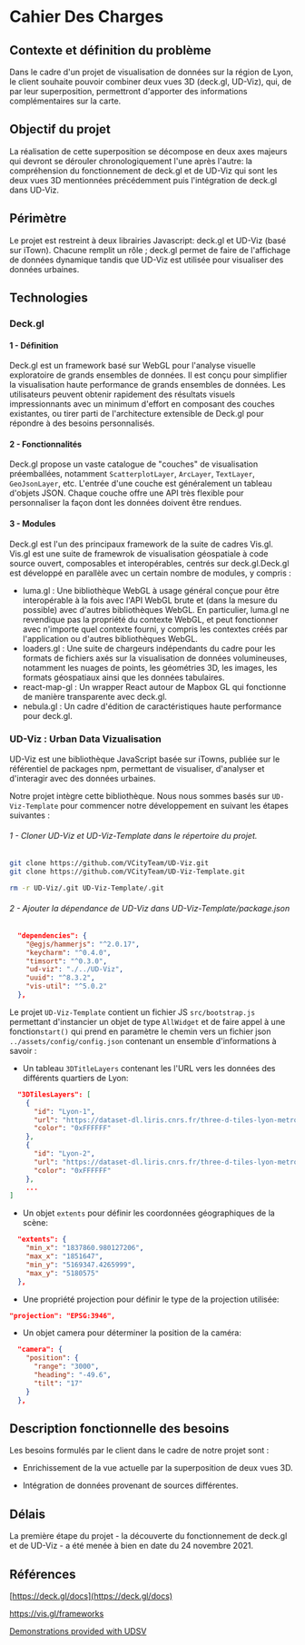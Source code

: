 # Cahier Des Charges



## Contexte et définition du problème

Dans le cadre d'un projet de visualisation de données sur la région de Lyon, le client souhaite pouvoir combiner deux vues 3D (deck.gl, UD-Viz), qui, de par leur superposition, permettront d'apporter des informations complémentaires sur la carte.

## Objectif du projet

La réalisation de cette superposition se décompose en deux axes majeurs qui devront se dérouler chronologiquement l'une après l'autre: la compréhension du fonctionnement de deck.gl et de UD-Viz qui sont les deux vues 3D mentionnées précédemment puis l'intégration de deck.gl dans UD-Viz.

## Périmètre

Le projet est restreint à deux librairies Javascript: deck.gl et UD-Viz (basé sur iTown). Chacune remplit un rôle ; deck.gl permet de faire de l'affichage de données dynamique tandis que UD-Viz est utilisée pour visualiser des données urbaines.



## Technologies

### Deck.gl

#### 1 - Définition

Deck.gl est un framework basé sur WebGL pour l'analyse visuelle exploratoire de grands ensembles de données. Il est conçu pour simplifier la visualisation haute performance de grands ensembles de données. Les utilisateurs peuvent obtenir rapidement des résultats visuels impressionnants avec un minimum d'effort en composant des couches existantes, ou tirer parti de l'architecture extensible de Deck.gl pour répondre à des besoins personnalisés.

#### 2 - Fonctionnalités

Deck.gl propose un vaste catalogue de "couches" de visualisation préemballées, notamment `ScatterplotLayer`, `ArcLayer`, `TextLayer`, `GeoJsonLayer`, etc. L'entrée d'une couche est généralement un tableau d'objets JSON. Chaque couche offre une API très flexible pour personnaliser la façon dont les données doivent être rendues.

#### 3 - Modules

Deck.gl est l'un des principaux framework de la suite de cadres Vis.gl. Vis.gl est une suite de framewrok de visualisation géospatiale à code source ouvert, composables et interopérables, centrés sur deck.gl.Deck.gl est développé en parallèle avec un certain nombre de modules, y compris :

- luma.gl : Une bibliothèque WebGL à usage général conçue pour être interopérable à la fois avec l'API WebGL brute et (dans la mesure du possible) avec d'autres bibliothèques WebGL. En particulier, luma.gl ne revendique pas la propriété du contexte WebGL, et peut fonctionner avec n'importe quel contexte fourni, y compris les contextes créés par l'application ou d'autres bibliothèques WebGL.
- loaders.gl : Une suite de chargeurs indépendants du cadre pour les formats de fichiers axés sur la visualisation de données volumineuses, notamment les nuages de points, les géométries 3D, les images, les formats géospatiaux ainsi que les données tabulaires.
- react-map-gl : Un wrapper React autour de Mapbox GL qui fonctionne de manière transparente avec deck.gl.
- nebula.gl : Un cadre d'édition de caractéristiques haute performance pour deck.gl.



### UD-Viz : Urban Data Vizualisation

UD-Viz est une bibliothèque JavaScript basée sur iTowns, publiée sur le référentiel de packages npm, permettant de visualiser, d'analyser et d'interagir avec des données urbaines.

Notre projet intègre cette bibliothèque. Nous nous sommes basés sur `UD-Viz-Template` pour commencer notre développement en suivant les étapes suivantes :

###### 1 - Cloner UD-Viz et UD-Viz-Template dans le répertoire du projet.

```bash
git clone https://github.com/VCityTeam/UD-Viz.git
git clone https://github.com/VCityTeam/UD-Viz-Template.git

rm -r UD-Viz/.git UD-Viz-Template/.git
```

###### 2 - Ajouter la dépendance de UD-Viz dans UD-Viz-Template/package.json

```JSON
  "dependencies": {
    "@egjs/hammerjs": "^2.0.17",
    "keycharm": "^0.4.0",
    "timsort": "^0.3.0",
    "ud-viz": "./../UD-Viz",
    "uuid": "^8.3.2",
    "vis-util": "^5.0.2"
  },
```
Le projet `UD-Viz-Template` contient un fichier JS `src/bootstrap.js` permettant d'instancier un objet de type `AllWidget` et de faire appel à une fonction`start()` qui prend en paramètre le chemin vers un fichier json `../assets/config/config.json` contenant un ensemble d'informations à savoir :

*   Un tableau `3DTitleLayers` contenant les l'URL vers les données des différents quartiers de Lyon:

```JSON
  "3DTilesLayers": [
    {
      "id": "Lyon-1",
      "url": "https://dataset-dl.liris.cnrs.fr/three-d-tiles-lyon-metropolis/2015/Lyon-1_2015/tileset.json",
      "color": "0xFFFFFF"
    },
    {
      "id": "Lyon-2",
      "url": "https://dataset-dl.liris.cnrs.fr/three-d-tiles-lyon-metropolis/2015/Lyon-2_2015/tileset.json",
      "color": "0xFFFFFF"
    },
    ...    
]
```

- Un objet `extents` pour définir les coordonnées géographiques de la scène:
```JSON
  "extents": {
    "min_x": "1837860.980127206",
    "max_x": "1851647",
    "min_y": "5169347.4265999",
    "max_y": "5180575"
  },
```
- Une propriété projection pour définir le type de la projection utilisée:

```JSON
"projection": "EPSG:3946",
```

- Un objet camera pour déterminer la position de la caméra:
```JSON
  "camera": {
    "position": {
      "range": "3000",
      "heading": "-49.6",
      "tilt": "17"
    }
  },
```



## Description fonctionnelle des besoins

Les besoins formulés par le client dans le cadre de notre projet sont : 

- Enrichissement de la vue actuelle par la superposition de deux vues 3D.

- Intégration de données provenant de sources différentes.

    


## Délais

La première étape du projet - la découverte du fonctionnement de deck.gl et de UD-Viz - a été menée à bien en date du 24 novembre 2021.



## Références

[https://deck.gl/docs](https://deck.gl/docs)

https://vis.gl/frameworks

[Demonstrations provided with UDSV](https://github.com/VCityTeam/UD-Viz-Template)
